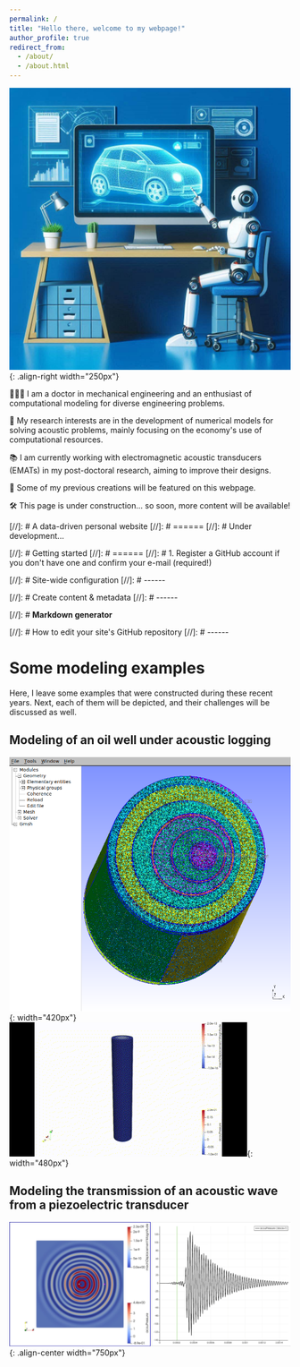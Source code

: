 ```yaml
---
permalink: /
title: "Hello there, welcome to my webpage!"
author_profile: true
redirect_from: 
  - /about/
  - /about.html
---
```


![Illustration of modeling engineering machines using computer](/images/image__my_webpage.jpeg){: .align-right width="250px"}

👨🏻‍💻 I am a doctor in mechanical engineering and an enthusiast of computational modeling for diverse engineering problems. 

🔬 My research interests are in the development of numerical models for solving acoustic problems, mainly focusing on the economy's use of computational resources.

📚 I am currently working with electromagnetic acoustic transducers (EMATs) in my post-doctoral research, aiming to improve their designs.

🧪 Some of my previous creations will be featured on this webpage.

🛠 This page is under construction... so soon, more content will be available!

[//]: # A data-driven personal website
[//]: # ======
[//]: # Under development...

[//]: # Getting started
[//]: # ======
[//]: # 1. Register a GitHub account if you don't have one and confirm your e-mail (required!)

[//]: # Site-wide configuration
[//]: # ------


[//]: # Create content & metadata
[//]: # ------


[//]: # **Markdown generator**


[//]: # How to edit your site's GitHub repository
[//]: # ------

# Some modeling examples

Here, I leave some examples that were constructed during these recent years. Next, each of them will be depicted, and their challenges will be discussed as well.  

## Modeling of an oil well under acoustic logging



![Image of a mesh of an oil well](/images/GMSH_3pipes_3D_mesh_eccentricity_cut.png){: width="420px"} ![Image of an oil well](/images/Well_Simulation_Movement.gif){: width="480px"}
 


## Modeling the transmission of an acoustic wave from a piezoelectric transducer 

![Image of a piezoelectric transducer](/images/Piezo_CFS_acoustic.png){: .align-center width="750px"}



